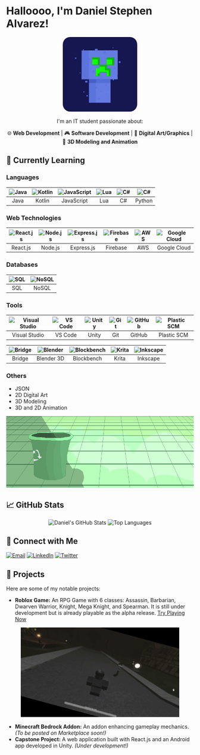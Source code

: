 # Halloooo, I'm Daniel Stephen Alvarez!

<div align="center">
  <img src="./assets/tiredhalloweddd.gif" width="200px" style="border-radius: 20px;" alt="Halloweddd Gif">

I'm an IT student passionate about:

<p>🌐 <b>Web Development</b> | 
🎮 <b>Software Development</b> | 
🎨 <b>Digital Art/Graphics</b> | 
💎 <b>3D Modeling and Animation</b></p>
</div>

## 🌱 Currently Learning

### Languages

| ![Java](https://skillicons.dev/icons?i=java) | ![Kotlin](https://skillicons.dev/icons?i=kotlin) | ![JavaScript](https://skillicons.dev/icons?i=javascript) | ![Lua](https://skillicons.dev/icons?i=lua) | ![C#](https://skillicons.dev/icons?i=cs) | ![C#](https://skillicons.dev/icons?i=python) |
|:---:|:---:|:---:|:---:|:---:|:---:|
| Java | Kotlin | JavaScript | Lua | C# | Python |

### Web Technologies

| ![React.js](https://skillicons.dev/icons?i=react) | ![Node.js](https://skillicons.dev/icons?i=nodejs) | ![Express.js](https://skillicons.dev/icons?i=express) | ![Firebase](https://skillicons.dev/icons?i=firebase) | ![AWS](https://skillicons.dev/icons?i=aws) | ![Google Cloud](https://skillicons.dev/icons?i=gcp) |
|:---:|:---:|:---:|:---:|:---:|:---:|
| React.js | Node.js | Express.js | Firebase | AWS | Google Cloud |

### Databases

| ![SQL](https://skillicons.dev/icons?i=postgres) | ![NoSQL](https://skillicons.dev/icons?i=mongodb) |
|:---:|:---:|
| SQL | NoSQL |

### Tools

| ![Visual Studio](https://skillicons.dev/icons?i=visualstudio) | ![VS Code](https://skillicons.dev/icons?i=vscode) | ![Unity](https://skillicons.dev/icons?i=unity) | ![Git](https://skillicons.dev/icons?i=git) | ![GitHub](https://skillicons.dev/icons?i=github) | ![Plastic SCM](https://skillicons.dev/icons?i=plasticscm) |
|:---:|:---:|:---:|:---:|:---:|:---:|
| Visual Studio | VS Code | Unity | Git | GitHub | Plastic SCM |

| ![Bridge](https://go-skill-icons.vercel.app/api/icons?i=bridge) | ![Blender](https://skillicons.dev/icons?i=blender) | ![Blockbench](https://skillicons.dev/icons?i=blockbench) | ![Krita](https://skillicons.dev/icons?i=krita) | ![Inkscape](https://go-skill-icons.vercel.app/api/icons?i=inkscape) |
|:---:|:---:|:---:|:---:|:---:|
| Bridge | Blender 3D | Blockbench | Krita | Inkscape |

### Others

- JSON
- 2D Digital Art
- 3D Modeling
- 3D and 2D Animation

<div align="center">
  <img src="./assets/recyclegif.gif" alt="Recycle Art Gif">
</div>

## 📈 GitHub Stats

<div align="center">
  <img src="https://github-readme-stats.vercel.app/api?username=DanStphn&show_icons=true&theme=radical" alt="Daniel's GitHub Stats" />
  <img src="https://github-readme-stats.vercel.app/api/top-langs/?username=DanStphn&layout=compact&theme=radical" alt="Top Languages" />
</div>

## 🔗 Connect with Me

[![Email](https://img.shields.io/badge/Email-danenigma007%40gmail.com-red)](mailto:danenigma007@gmail.com)
[![LinkedIn](https://img.shields.io/badge/LinkedIn-Connect-blue)](https://www.linkedin.com/in/ds-alvarez/)
[![Twitter](https://img.shields.io/badge/Twitter-Follow-blue)](https://x.com/danyhallo)

## 🚀 Projects

Here are some of my notable projects:

- **Roblox Game:** An RPG Game with 6 classes: Assassin, Barbarian, Dwarven Warrior, Knight, Mega Knight, and Spearman. It is still under development but is already playable as the alpha release. [Try Playing Now](https://ro.blox.com/Ebh5?af_dp=roblox%3A%2F%2Fnavigation%2Fgame_details%3FgameId%3D6116228439&af_web_dp=https%3A%2F%2Fwww.roblox.com%2Fgames%2F17851222097)
<div align="center">
  <img src="./assets/robloxgamegif.gif" alt="Roblox Game">
</div>

- **Minecraft Bedrock Addon:** An addon enhancing gameplay mechanics. *(To be posted on Marketplace soon!)*
- **Capstone Project:** A web application built with React.js and an Android app developed in Unity. *(Under development!)*
